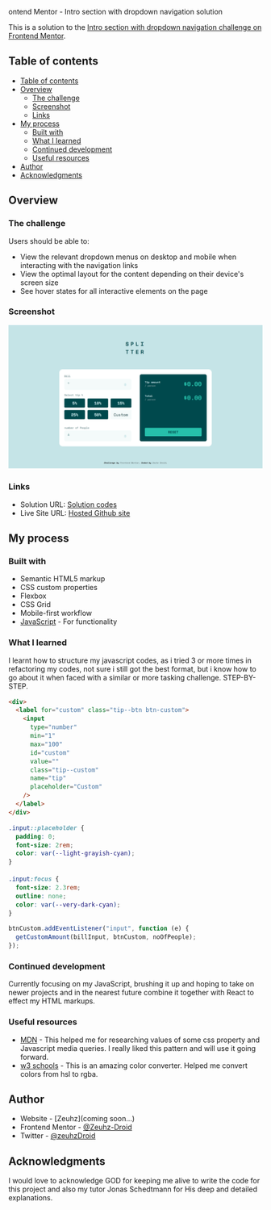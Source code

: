 ontend Mentor - Intro section with dropdown navigation solution

This is a solution to the [Intro section with dropdown navigation challenge on Frontend Mentor](https://www.frontendmentor.io/challenges/intro-section-with-dropdown-navigation-ryaPetHE5).

## Table of contents

- [Table of contents](#table-of-contents)
- [Overview](#overview)
  - [The challenge](#the-challenge)
  - [Screenshot](#screenshot)
  - [Links](#links)
- [My process](#my-process)
  - [Built with](#built-with)
  - [What I learned](#what-i-learned)
  - [Continued development](#continued-development)
  - [Useful resources](#useful-resources)
- [Author](#author)
- [Acknowledgments](#acknowledgments)

## Overview

### The challenge

Users should be able to:

- View the relevant dropdown menus on desktop and mobile when interacting with the navigation links
- View the optimal layout for the content depending on their device's screen size
- See hover states for all interactive elements on the page

### Screenshot

![Image After coding](images/Built%20Desktop%20preview.png)

### Links

- Solution URL: [Solution codes](https://github.com/Zeuhz-Droid/tip-calculator-app-main)
- Live Site URL: [Hosted Github site](https://zeuhz-droid.github.io/tip-calculator-app-main/)

## My process

### Built with

- Semantic HTML5 markup
- CSS custom properties
- Flexbox
- CSS Grid
- Mobile-first workflow
- [JavaScript](https://javascript.org/) - For functionality

### What I learned

I learnt how to structure my javascript codes, as i tried 3 or more times in refactoring my codes, not sure i still got the best format, but i know how to go about it when faced with a similar or more tasking challenge. STEP-BY-STEP.

```html
<div>
  <label for="custom" class="tip--btn btn-custom">
    <input
      type="number"
      min="1"
      max="100"
      id="custom"
      value=""
      class="tip--custom"
      name="tip"
      placeholder="Custom"
    />
  </label>
</div>
```

```css
.input::placeholder {
  padding: 0;
  font-size: 2rem;
  color: var(--light-grayish-cyan);
}

.input:focus {
  font-size: 2.3rem;
  outline: none;
  color: var(--very-dark-cyan);
}
```

```js
btnCustom.addEventListener("input", function (e) {
  getCustomAmount(billInput, btnCustom, noOfPeople);
});
```

### Continued development

Currently focusing on my JavaScript, brushing it up and hoping to take on newer projects and in the nearest future combine it together with React to effect my HTML markups.

### Useful resources

- [MDN](https://developer.mozilla.org/en-US/) - This helped me for researching values of some css property and Javascript media queries. I really liked this pattern and will use it going forward.
- [w3 schools](https://www.w3schools.com/colors/colors_converter.asp) - This is an amazing color converter. Helped me convert colors from hsl to rgba.

## Author

- Website - [Zeuhz](coming soon...)
- Frontend Mentor - [@Zeuhz-Droid](https://www.frontendmentor.io/profile/Zeuhz-Droid)
- Twitter - [@zeuhzDroid](https://www.twitter.com/zeuhzDroid)

## Acknowledgments

I would love to acknowledge GOD for keeping me alive to write the code for this project and also my tutor Jonas Schedtmann for His deep and detailed explanations.
